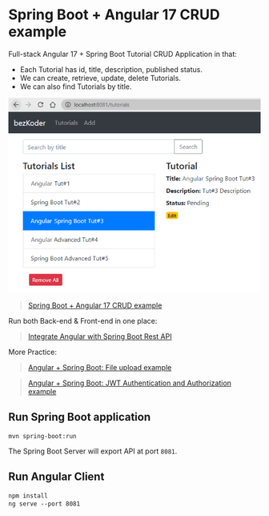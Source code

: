 # Spring Boot + Angular 17 CRUD example

Full-stack Angular 17 + Spring Boot Tutorial CRUD Application in that:
- Each Tutorial has id, title, description, published status.
- We can create, retrieve, update, delete Tutorials.
- We can also find Tutorials by title.

![spring-boot-angular-17-example-crud.png](spring-boot-angular-17-example-crud.png)

> [Spring Boot + Angular 17 CRUD example](https://www.bezkoder.com/spring-boot-angular-17-crud/)

Run both Back-end & Front-end in one place:
> [Integrate Angular with Spring Boot Rest API](https://www.bezkoder.com/integrate-angular-12-spring-boot/)

More Practice:
> [Angular + Spring Boot: File upload example](https://www.bezkoder.com/angular-17-spring-boot-file-upload/)

> [Angular + Spring Boot: JWT Authentication and Authorization example](https://www.bezkoder.com/angular-17-spring-boot-jwt-auth/)

## Run Spring Boot application
```
mvn spring-boot:run
```
The Spring Boot Server will export API at port `8081`.

## Run Angular Client
```
npm install
ng serve --port 8081
```
